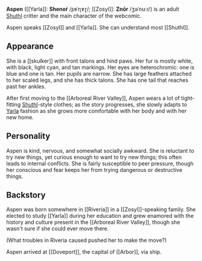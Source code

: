 **Aspen** ([[Yarla]]: **Shenoŕ** /ʂɘˈɳɤɽ/; [[Zosyl]]: **Znōr** /ʒəˈnʊːɾ/) is an adult [Shuthl](Shuthl%20Culture.md) critter and the main character of the webcomic.

Aspen speaks [[Zosyl]] and [[Yarla]]. She can understand most [[Shuthl]].
## Appearance
She is a [[skulker]] with front talons and hind paws. Her fur is mostly white, with black, light cyan, and tan markings. Her eyes are heterochromic: one is blue and one is tan. Her pupils are narrow. She has large feathers attached to her scaled legs, and she has thick talons. She has one tail that reaches past her ankles.

After first moving to the [[Arboreal River Valley]], Aspen wears a lot of tight-fitting [Shuthl](Shuthl%20Culture.md)-style clothes; as the story progresses, she slowly adapts to [Yarla](Yarla%20Culture.md) fashion as she grows more comfortable with her body and with her new home.
## Personality
Aspen is kind, nervous, and somewhat socially awkward. She is reluctant to try new things, yet curious enough to want to try new things; this often leads to internal conflicts. She is fairly susceptible to peer pressure, though her conscious and fear keeps her from trying dangerous or destructive things.
## Backstory
Aspen was born somewhere in [[Riveria]] in a [[Zosyl]]-speaking family. She elected to study [[Yarla]] during her education and grew enamored with the history and culture present in the [[Arboreal River Valley]], though she wasn't sure if she could ever move there.

(What troubles in Riveria caused pushed her to make the move?)

Aspen arrived at [[Doveport]], the capital of [[Arbor]], via ship.
